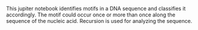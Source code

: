 This jupiter notebook identifies motifs in a DNA sequence and classifies it accordingly. The motif could occur once or more than once along the sequence of the nucleic acid. Recursion is used for analyzing the sequence.
